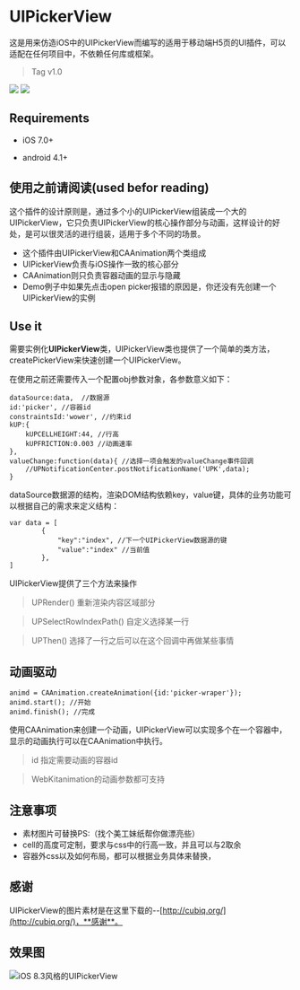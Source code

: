 # UIPickerView

这是用来仿造iOS中的UIPickerView而编写的适用于移动端H5页的UI插件，可以适配在任何项目中，不依赖任何库或框架。

>Tag v1.0

![](https://img.shields.io/travis/joyent/node/v0.6.svg)
![](https://img.shields.io/github/license/mashape/apistatus.svg)

## Requirements

- iOS 7.0+

- android 4.1+

## 使用之前请阅读(used befor reading)

这个插件的设计原则是，通过多个小的UIPickerView组装成一个大的UIPickerView，它只负责UIPickerView的核心操作部分与动画，这样设计的好处，是可以很灵活的进行组装，适用于多个不同的场景。

- 这个插件由UIPickerView和CAAnimation两个类组成
- UIPickerView负责与iOS操作一致的核心部分
- CAAnimation则只负责容器动画的显示与隐藏
- Demo例子中如果先点击open picker报错的原因是，你还没有先创建一个UIPickerView的实例

## Use it

需要实例化**UIPickerView**类，UIPickerView类也提供了一个简单的类方法，createPickerView来快速创建一个UIPickerView。

在使用之前还需要传入一个配置obj参数对象，各参数意义如下：

	dataSource:data,  //数据源
	id:'picker', //容器id
	constraintsId:'wower', //约束id
	kUP:{
		kUPCELLHEIGHT:44, //行高
		kUPFRICTION:0.003 //动画速率
	},
	valueChange:function(data){ //选择一项会触发的valueChange事件回调
		//UPNotificationCenter.postNotificationName('UPK',data);
	}

dataSource数据源的结构，渲染DOM结构依赖key，value键，具体的业务功能可以根据自己的需求来定义结构：

	var data = [
			{
				"key":"index", //下一个UIPickerView数据源的键
				"value":"index" //当前值
			},
	]

UIPickerView提供了三个方法来操作

>UPRender() 重新渲染内容区域部分

>UPSelectRowIndexPath() 自定义选择某一行

>UPThen() 选择了一行之后可以在这个回调中再做某些事情

## 动画驱动

	animd = CAAnimation.createAnimation({id:'picker-wraper'});
	animd.start(); //开始
	animd.finish(); //完成

使用CAAnimation来创建一个动画，UIPickerView可以实现多个在一个容器中，显示的动画执行可以在CAAnimation中执行。

> id 指定需要动画的容器id

> WebKitanimation的动画参数都可支持


## 注意事项

* 素材图片可替换PS:（找个美工妹纸帮你做漂亮些）
* cell的高度可定制，要求与css中的行高一致，并且可以与2取余
* 容器外css以及如何布局，都可以根据业务具体来替换，

## 感谢

UIPickerView的图片素材是在这里下载的--[http://cubiq.org/](http://cubiq.org/)，**感谢**。

## 效果图

![iOS 8.3风格的UIPickerView](UIPickerView-v0.0.1.png)

